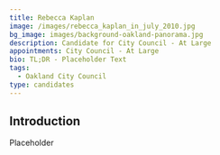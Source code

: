 ```yaml
---
title: Rebecca Kaplan
image: /images/rebecca_kaplan_in_july_2010.jpg
bg_image: images/background-oakland-panorama.jpg
description: Candidate for City Council - At Large
appointments: City Council - At Large
bio: TL;DR - Placeholder Text
tags:
  - Oakland City Council
type: candidates
---
```

## Introduction

Placeholder